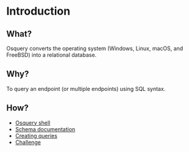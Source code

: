 # Introduction

## What?

Osquery converts the operating system (Windows, Linux, macOS, and FreeBSD) into a relational database.

## Why?

To query an endpoint (or multiple endpoints) using SQL syntax.

## How?

* [Osquery shell](shell.md)
* [Schema documentation](schemas.md)
* [Creating queries](queries.md)
* [Challenge](challenge.md)

